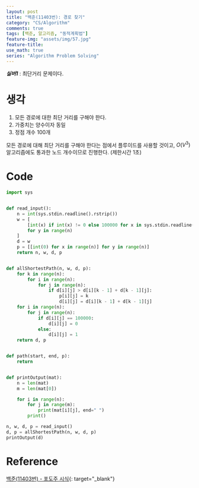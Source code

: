 ```yaml
---
layout: post
title: "백준(11403번): 경로 찾기"
category: "CS/Algorithm"
comments: true
tags: [백준, 알고리즘, "동적계획법"]
feature-img: "assets/img/57.jpg"
feature-title:
use_math: true
series: "Algorithm Problem Solving"
---
```


**_실버1_** : 최단거리 문제이다.

# 생각

1. 모든 경로에 대한 최단 거리를 구해야 한다.
2. 가중치는 양수이자 동일
3. 정점 개수 100개

모든 경로에 대해 최단 거리를 구해야 한다는 점에서 플루이드를 사용할 것이고, $O(V^3)$ 알고리즘에도 통과한 노드 개수이므로 진행한다. (제한시간 1초)

# Code
```python
import sys


def read_input():
    n = int(sys.stdin.readline().rstrip())
    w = [
        [int(x) if int(x) != 0 else 100000 for x in sys.stdin.readline().split()]
        for y in range(n)
    ]
    d = w
    p = [[int(0) for x in range(n)] for y in range(n)]
    return n, w, d, p


def allShortestPath(n, w, d, p):
    for k in range(n):
        for i in range(n):
            for j in range(n):
                if d[i][j] > d[i][k - 1] + d[k - 1][j]:
                    p[i][j] = k
                    d[i][j] = d[i][k - 1] + d[k - 1][j]
    for i in range(n):
        for j in range(n):
            if d[i][j] == 100000:
                d[i][j] = 0
            else:
                d[i][j] = 1
    return d, p


def path(start, end, p):
    return


def printOutput(mat):
    n = len(mat)
    m = len(mat[0])

    for i in range(n):
        for j in range(m):
            print(mat[i][j], end=" ")
        print()

n, w, d, p = read_input()
d, p = allShortestPath(n, w, d, p)
printOutput(d)


```

# Reference

[백준(11403번) - 포도주 시식](https://www.acmicpc.net/problem/11403){: target="\_blank"}

